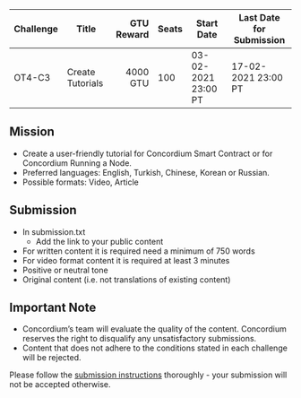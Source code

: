 | Challenge | Title | GTU Reward | Seats | Start Date | Last Date for Submission  |
| -         | -     |          -:| -     |-           | -                         |
| OT4-C3    | Create Tutorials | 4000 GTU | 100 | 03-02-2021 23:00 PT | 17-02-2021 23:00 PT |
##

## Mission

- Create a user-friendly tutorial for Concordium Smart Contract or for Concordium Running a Node.
- Preferred languages: English, Turkish, Chinese, Korean or Russian.
- Possible formats: Video, Article


## Submission

- In submission.txt
  - Add the link to your public content
- For written content it is required need a minimum of  750 words
- For video format content it is required at least 3 minutes
- Positive or neutral tone
- Original content (i.e. not translations of existing content)


## Important Note

- Concordium’s team will evaluate the quality of the content. Concordium reserves the right to disqualify any unsatisfactory submissions.
- Content that does not adhere to the conditions stated in each challenge will be rejected.


Please follow the [submission instructions](/submission-process.md) thoroughly - your submission will not be accepted otherwise.
